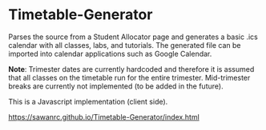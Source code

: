 # Timetable-Generator

Parses the source from a Student Allocator page and generates a basic .ics calendar with all classes, labs, and tutorials.
The generated file can be imported into calendar applications such as Google Calendar.

**Note**: Trimester dates are currently hardcoded and therefore it is assumed that all classes on the timetable run for the entire trimester. Mid-trimester breaks are currently not implemented (to be added in the future).

This is a Javascript implementation (client side).

https://sawanrc.github.io/Timetable-Generator/index.html

